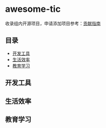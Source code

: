# awesome-tic

收录组内开源项目，申请添加项目参考：[贡献指南](contributing.md)

## 目录

- [开发工具](#开发工具)
- [生活效率](#生活效率)
- [教育学习](#教育学习)

## 开发工具

## 生活效率

## 教育学习
